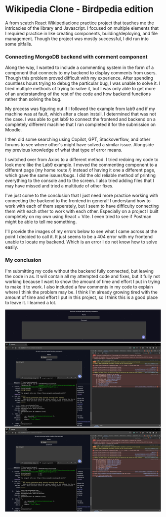 # Wikipedia Clone - Birdpedia edition
A from scatch React Wikipediaclone practice project that teaches me the intricacies of the library and Javascript. I focused on multiple elements that I required practice in like creating components, building/deploying, and file management. Though the project was mostly successful, I did run into some pitfalls.

### Connecting MongoDB backend with comment component
Along the way, I wanted to include a commenting system in the form of a component that connects to my backend to display comments from users. Though this problem proved difficult with my experience. After spending countless hours trying to debug the particular bug, I was unable to solve it. I tried multiple methods of trying to solve it, but I was only able to get more of an understanding of the rest of the code and how backend functions rather than solving the bug.

My process was figuring out if I followed the example from lab9 and if my machine was at fault, which after a clean install, I determined that was not the case. I was able to get lab9 to connect the frontend and backend on a completely different machine that I ran completed it for the submission on Moodle.

I then did some searching using Copilot, GPT, Stackoverflow, and other forums to see where other's might have solved a similar issue. Alongside my previous knowledge of what that type of error means. 

I switched over from Axios to a different method. I tried redoing my code to look more like the Lab9 example. I moved the commenting component to a different page (my home route /) instead of having it one a different page, which gave the same issues/bugs. I did the old reliable method of printing everything to the console and to the screen. I also tried adding files that I may have missed and tried a multitude of other fixes.

I've just come to the conclusion that I just need more practice working with connecting the backend to the frontend in general! I understand how to work with each of them seperately, but I seem to have difficulty connecting them with each other to work with each other. Especially on a project I built completely on my own using React + Vite. I even tried to see if Postman might be able to tell me something.

I'll provide the images of my errors below to see what I came across at the point I decided to call it. It just seems to be a 404 error with my frontend unable to locate my backend. Which is an error I do not know how to solve easily.

### My conclusion

I'm submitting my code without the backend fully connected, but leaving the code in as. It will contain all my attempted code and fixes, but it fully not working because I want to show the amount of time and effort I put in trying to make it to work. I also included a few comments in my code to explain where I think the problem may be. I think I'm already growing tired with the amount of time and effort I put in this project, so I think this is a good place to leave it. I learned a lot.

![Comment Box Section with error at top](images\Screenshot1.png)
![Comment Box Section with web dev tools console with no error and mongosh open to show db open](images\Screenshot2.png)
![Comment Box Section with web dev tools console with the error showing and mongosh open to show db open](images\Screenshot3.png)

